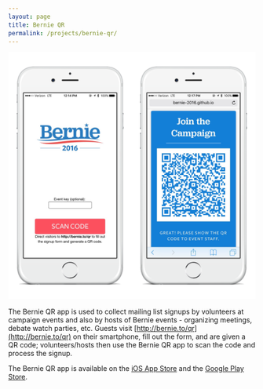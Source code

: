 ```yaml
---
layout: page
title: Bernie QR
permalink: /projects/bernie-qr/
---
```


<img src="/img/bernie-qr.png" alt="Bernie QR" />

The Bernie QR app is used to collect mailing list signups by volunteers at campaign events and also by hosts of Bernie events - organizing meetings, debate watch parties, etc. Guests visit [http://bernie.to/qr](http://bernie.to/qr) on their smartphone, fill out the form, and are given a QR code; volunteers/hosts then use the Bernie QR app to scan the code and process the signup.

The Bernie QR app is available on the [iOS App Store](https://itunes.apple.com/us/app/bernie-qr/id1047331796?ls=1&mt=8) and the [Google Play Store](https://play.google.com/store/apps/details?id=com.berniesanders.signup_qr_scanner).